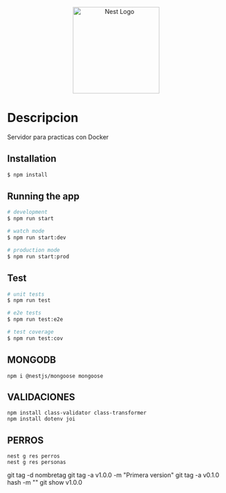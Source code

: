 <p align="center">
  <a href="http://nestjs.com/" target="blank"><img src="https://nestjs.com/img/logo-small.svg" width="200" alt="Nest Logo" /></a>
</p>

[circleci-image]: https://img.shields.io/circleci/build/github/nestjs/nest/master?token=abc123def456
[circleci-url]: https://circleci.com/gh/nestjs/nest

# Descripcion
Servidor para practicas con Docker

## Installation

```bash
$ npm install
```

## Running the app

```bash
# development
$ npm run start

# watch mode
$ npm run start:dev

# production mode
$ npm run start:prod
```

## Test

```bash
# unit tests
$ npm run test

# e2e tests
$ npm run test:e2e

# test coverage
$ npm run test:cov
```

## MONGODB
```angular2html
npm i @nestjs/mongoose mongoose
```

## VALIDACIONES
```angular2html
npm install class-validator class-transformer
npm install dotenv joi
```

## PERROS
```angular2html
nest g res perros
nest g res personas
```
git tag -d nombretag
git tag -a v1.0.0 -m "Primera version"
git tag -a v0.1.0 hash -m ""
git show v1.0.0

